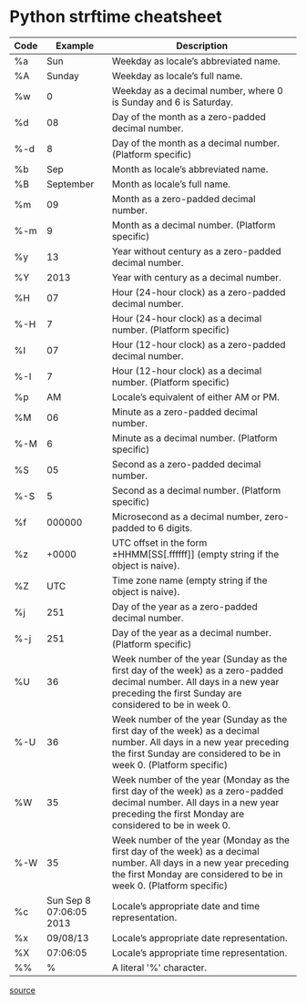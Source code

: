 # Python strftime cheatsheet 

| Code | Example | Description |
|------|---------|-------------|
|%a | Sun | Weekday as locale’s abbreviated name.|
|%A | Sunday | Weekday as locale’s full name.|
|%w | 0 | Weekday as a decimal number, where 0 is Sunday and 6 is Saturday.|
|%d | 08 | Day of the month as a zero-padded decimal number.|
|%-d | 8 | Day of the month as a decimal number. (Platform specific)|
|%b | Sep | Month as locale’s abbreviated name.|
|%B | September | Month as locale’s full name.|
|%m | 09 | Month as a zero-padded decimal number.|
|%-m | 9 | Month as a decimal number. (Platform specific)|
|%y | 13 | Year without century as a zero-padded decimal number.|
|%Y | 2013 | Year with century as a decimal number.|
|%H | 07 | Hour (24-hour clock) as a zero-padded decimal number.|
|%-H | 7 | Hour (24-hour clock) as a decimal number. (Platform specific)|
|%I | 07 | Hour (12-hour clock) as a zero-padded decimal number.|
|%-I | 7 | Hour (12-hour clock) as a decimal number. (Platform specific)|
|%p | AM | Locale’s equivalent of either AM or PM.|
|%M | 06 | Minute as a zero-padded decimal number.|
|%-M | 6 | Minute as a decimal number. (Platform specific)|
|%S | 05 | Second as a zero-padded decimal number.|
|%-S | 5 | Second as a decimal number. (Platform specific)|
|%f | 000000 | Microsecond as a decimal number, zero-padded to 6 digits.|
|%z | +0000 | UTC offset in the form ±HHMM[SS[.ffffff]] (empty string if the object is naive).|
|%Z | UTC | Time zone name (empty string if the object is naive).|
|%j | 251 | Day of the year as a zero-padded decimal number.|
|%-j | 251 | Day of the year as a decimal number. (Platform specific)|
|%U | 36 | Week number of the year (Sunday as the first day of the week) as a zero-padded decimal number. All days in a new year preceding the first Sunday are considered to be in week 0.|
|%-U | 36 | Week number of the year (Sunday as the first day of the week) as a decimal number. All days in a new year preceding the first Sunday are considered to be in week 0. (Platform specific)|
|%W | 35 | Week number of the year (Monday as the first day of the week) as a zero-padded decimal number. All days in a new year preceding the first Monday are considered to be in week 0.|
|%-W | 35 | Week number of the year (Monday as the first day of the week) as a decimal number. All days in a new year preceding the first Monday are considered to be in week 0. (Platform specific)|
|%c | Sun Sep 8 07:06:05 2013 | Locale’s appropriate date and time representation.|
|%x | 09/08/13 | Locale’s appropriate date representation.|
|%X | 07:06:05 | Locale’s appropriate time representation.|
|%% | % | A literal '%' character.|  

[source](https://strftime.org/)
